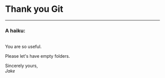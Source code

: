# Thank you Git

---

### A haiku:
\
You are so useful.

Please let's have empty folders.


Sincerely yours,\
*Jake*